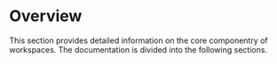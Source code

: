 # Overview

This section provides detailed information on the core componentry of workspaces. The documentation is divided into the following sections.


